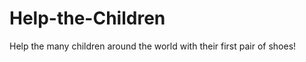 Help-the-Children
=================

Help the many children around the world with their first pair of shoes!
